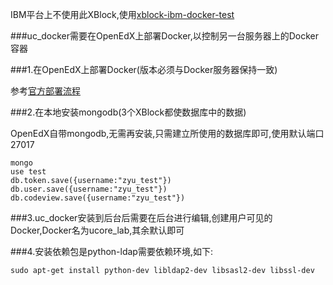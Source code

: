 IBM平台上不使用此XBlock,使用[xblock-ibm-docker-test](https://github.com/xyongcn/online_experiment_platform/tree/master/XBlock/xblock-ibm-docker-test)


###uc_docker需要在OpenEdX上部署Docker,以控制另一台服务器上的Docker容器

###1.在OpenEdX上部署Docker(版本必须与Docker服务器保持一致)

参考[官方部署流程](http://docs.docker.com/installation/ubuntulinux/#ubuntu-precise-1204-lts-64-bit)

###2.在本地安装mongodb(3个XBlock都使数据库中的数据)

OpenEdX自带mongodb,无需再安装,只需建立所使用的数据库即可,使用默认端口27017

```
mongo
use test
db.token.save({username:"zyu_test"})
db.user.save({username:"zyu_test"})
db.codeview.save({username:"zyu_test"})
```

###3.uc_docker安装到后台后需要在后台进行编辑,创建用户可见的Docker,Docker名为ucore_lab,其余默认即可

###4.安装依赖包是python-ldap需要依赖环境,如下:

```
sudo apt-get install python-dev libldap2-dev libsasl2-dev libssl-dev
```


